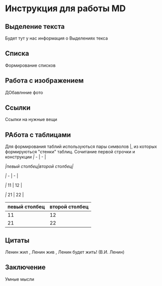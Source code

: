 # Инструкция для работы MD

## Выделение текста 
   Будет тут у нас информация о Выделениях текса 
## Списка 

Формирование списков 


## Работа с изображением 

ДОбавлнние фото 

##  Ссылки 

Ссылки на нужные вещи 


## РАбота с таблицами 

Для формирования таблий используються пары символов |, из которых формируються "стенки" таблиц. 
 Сочитание первой строчки и конструкции *|* - |  -  |


*|*певый столбец*|*второй столбец*|*

*|* - |  -  |

*|* 11 | 12 |

*|* 21 | 22 |


| певый столбец|второй столбец|
|-|-|
|11|12|
|21|22|

## Цитаты

Ленин жил , Ленин жив , Ленин будет жить! (В.И. Ленин)


## Заключение

Умные мысли 


